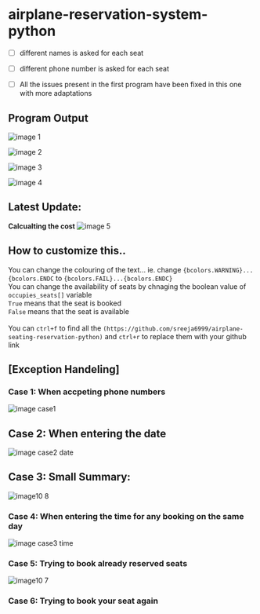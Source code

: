 # airplane-reservation-system-python

- [ ] different names is asked for each seat
- [ ] different phone number is asked for each seat
- [ ] All the issues present in the first program have been fixed in this one with more adaptations




## Program Output
![image 1](https://user-images.githubusercontent.com/94774293/200166772-93678dd5-5f79-4bb2-a779-cd2770161b7b.jpeg)

![image 2](https://user-images.githubusercontent.com/94774293/200167132-3e3d5bb7-c51f-419b-bf15-4cdb289ac7bc.png)

![image 3](https://user-images.githubusercontent.com/94774293/200167133-6575f2e8-1c89-425e-8ad8-30b6ead8b5df.png)

![image 4](https://user-images.githubusercontent.com/94774293/200166908-6ce5ff96-35a0-4188-9729-52c619e16e54.jpeg)

## Latest Update:
**Calcualting the cost**
![image 5](https://user-images.githubusercontent.com/94774293/200167023-41074124-1f7d-4261-9de4-ee8675790b50.jpeg)

## How to customize this..
You can change the colouring of the text... ie. change ```{bcolors.WARNING}...{bcolors.ENDC``` to ```{bcolors.FAIL}...{bcolors.ENDC}```
<br />You can change the availability of seats by chnaging the boolean value of ``` occupies_seats[]``` variable
<br/>```True``` means that the seat is booked 
<br />```False``` means that the seat is available
<br />
<br />You can ```ctrl+f``` to find all the ```(https://github.com/sreeja6999/airplane-seating-reservation-python)``` and ```ctrl+r``` to replace them with your github link

## [Exception Handeling]
### Case 1: When accpeting phone numbers
![image case1](https://user-images.githubusercontent.com/94774293/200168219-0d065249-0608-4e1e-b9b7-a681425581bc.png)
## Case 2: When entering the date
![image case2 date](https://user-images.githubusercontent.com/94774293/200168299-9ba6ddf2-8d80-494b-8f54-cab290718678.png)
## Case 3: Small Summary:
![image10 8](https://user-images.githubusercontent.com/76808676/107143767-e122e400-695c-11eb-9a9a-644a823558a3.png)
### Case 4: When entering the time for any booking on the same day
![image case3 time](https://user-images.githubusercontent.com/94774293/200168296-9592e862-3be3-4235-bfde-e0537c85dbb5.png)
### Case 5: Trying to book already reserved seats
![image10 7](https://user-images.githubusercontent.com/76808676/106879038-a886ce80-6700-11eb-9de9-2a07090c68b1.png)
### Case 6: Trying to book your seat again 
